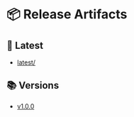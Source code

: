 # 📦 Release Artifacts
## 🔗 Latest
- [latest/](./versions/latest)
## 📚 Versions
- [v1.0.0](./versions/v1.0.0)
